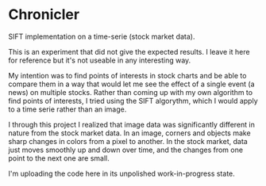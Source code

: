 # Chronicler 

SIFT implementation on a time-serie (stock market data).

This is an experiment that did not give the expected results. I leave it here
for reference but it's not useable in any interesting way.

My intention was to find points of interests in stock charts and be able to
compare them in a way that would let me see the effect of a single event (a
news) on multiple stocks. Rather than coming up with my own algorithm to find
points of interests, I tried using the SIFT algorythm, which I would apply to a
time serie rather than an image.

I through this project I realized that image data was significantly different in
nature from the stock market data. In an image, corners and objects make sharp
changes in colors from a pixel to another. In the stock market, data just
moves smoothly up and down over time, and the changes from one point to the next
one are small.

I'm uploading the code here in its unpolished work-in-progress state.

